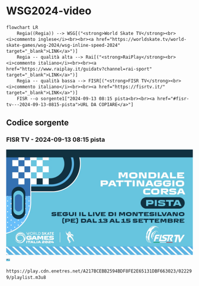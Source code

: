 # WSG2024-video

```mermaid
flowchart LR
    Regia((Regia)) --> WSG[("<strong>World Skate TV</strong><br><i>commento inglese</i><br><br><a href="https://worldskate.tv/world-skate-games/wsg-2024/wsg-inline-speed-2024" target="_blank">LINK</a>")]
    Regia -- qualità alta --> Rai[("<strong>RaiPlay</strong><br><i>commento italiano</i><br><br><a href="https://www.raiplay.it/guidatv?channel=rai-sport" target="_blank">LINK</a>")]
    Regia -- qualità bassa --> FISR[("<strong>FISR TV</strong><br><i>commento italiano</i><br><br><a href="https://fisrtv.it/" target="_blank">LINK</a>")]
    FISR --o sorgente1["2024-09-13 08:15 pista<br><br><a href="#fisr-tv---2024-09-13-0815-pista">URL DA COPIARE</a>"]
```

## Codice sorgente

### FISR TV - 2024-09-13 08:15 pista

![miniatura1](README/2024-09-13_0815_pista.jpeg)
<img src="README/2024-09-13_0815_pista.jpeg" width="10 rem" />

`https://play.cdn.enetres.net/A217BCEBB2594BDF8FE2E65131DBF663023/022299/playlist.m3u8`
